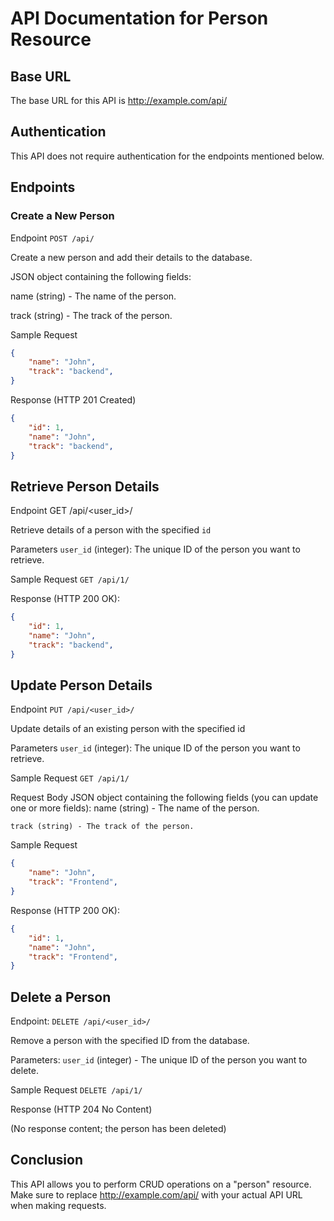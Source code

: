 # API Documentation for Person Resource


## Base URL
The base URL for this API is http://example.com/api/


## Authentication
This API does not require authentication for the endpoints mentioned below.

## Endpoints

### Create a New Person
Endpoint `POST /api/`

Create a new person and add their details to the database.

JSON object containing the following fields:

name (string) - The name of the person.

track (string) - The track of the person.

Sample Request

```json
{
    "name": "John",
    "track": "backend",
}
```
Response (HTTP 201 Created)
```json
{   
    "id": 1,
    "name": "John",
    "track": "backend",
}
```

## Retrieve Person Details

Endpoint GET /api/<user_id>/

Retrieve details of a person with the specified `id`

Parameters
    `user_id` (integer): The unique ID of the person you want to retrieve.

Sample Request 
    ` GET /api/1/ `

Response (HTTP 200 OK):
```json
{   
    "id": 1,
    "name": "John",
    "track": "backend",
}
```

## Update Person Details

Endpoint `PUT /api/<user_id>/`

Update details of an existing person with the specified id

Parameters
    `user_id` (integer): The unique ID of the person you want to retrieve.

Sample Request 
    ` GET /api/1/ `

Request Body
    JSON object containing the following fields (you can update one or more fields):
    name (string) - The name of the person.

    track (string) - The track of the person.

Sample Request

```json
{
    "name": "John",
    "track": "Frontend",
}
```

Response (HTTP 200 OK):
```json
{   
    "id": 1,
    "name": "John",
    "track": "Frontend",
}
```

## Delete a Person

Endpoint: `DELETE /api/<user_id>/`

Remove a person with the specified ID from the database.

Parameters:
    `user_id` (integer) - The unique ID of the person you want to delete.

Sample Request
    `DELETE /api/1/`

Response (HTTP 204 No Content)

(No response content; the person has been deleted)


## Conclusion
This API allows you to perform CRUD operations on a "person" resource. Make sure to replace http://example.com/api/ with your actual API URL when making requests.
